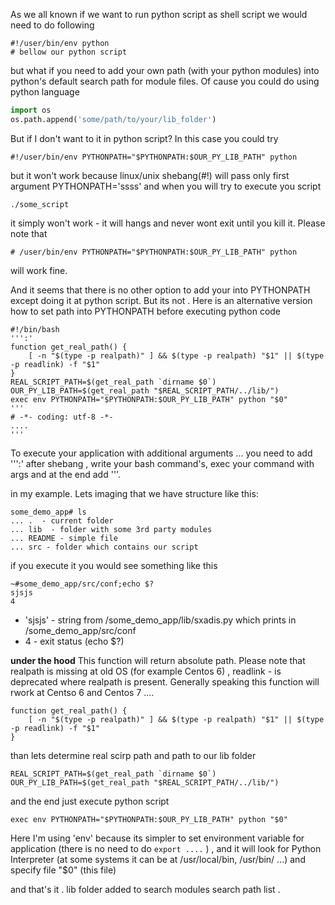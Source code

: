  
As we all known if we want to run python script as shell script we would need to do following
```shell
#!/user/bin/env python
# bellow our python script
```

but what if you need to add your own path (with your python modules) into python's default search path for module files. 
Of cause you could do using python language
```python
import os
os.path.append('some/path/to/your/lib_folder')
```

But if I don't want to it in python script? In this case you could try 
```shell
#!/user/bin/env PYTHONPATH="$PYTHONPATH:$OUR_PY_LIB_PATH" python
```
but it won't work because linux/unix shebang(#!) will pass only first argument  PYTHONPATH='ssss' and when you will try to execute you script
```shell
./some_script
```
it simply won't work - it will hangs and never wont exit until you kill it. 
Please note that 
```shell
# /user/bin/env PYTHONPATH="$PYTHONPATH:$OUR_PY_LIB_PATH" python
```
will work fine. 

And it seems that there is no other option to add your into PYTHONPATH 
except doing it at python script. 
But its not . Here is an alternative version how to set path into PYTHONPATH before executing python code
```shell
#!/bin/bash
''':'
function get_real_path() {
    [ -n "$(type -p realpath)" ] && $(type -p realpath) "$1" || $(type -p readlink) -f "$1"
}
REAL_SCRIPT_PATH=$(get_real_path `dirname $0`)
OUR_PY_LIB_PATH=$(get_real_path "$REAL_SCRIPT_PATH/../lib/")
exec env PYTHONPATH="$PYTHONPATH:$OUR_PY_LIB_PATH" python "$0"
'''
# -*- coding: utf-8 -*-
....
'''
```
To execute your application with additional arguments ... you need to add
''':' after shebang , write your bash command's, exec your command with args and at the end add '''.

in my example.
Lets imaging that we have structure like this:
```shell
some_demo_app# ls
... .  - current folder
... lib  - folder with some 3rd party modules 
... README - simple file
... src - folder which contains our script
```

 if you execute it you would see something like this
```shell 
~#some_demo_app/src/conf;echo $?
sjsjs
4
```
- 'sjsjs' - string from /some_demo_app/lib/sxadis.py which prints in 
/some_demo_app/src/conf
- 4 - exit status (echo $?)

**under the hood**
This function will return absolute path. Please note that realpath is missing at old OS (for example Centos 6) , readlink - is deprecated where realpath is present. Generally speaking this function will rwork at  Centso 6 and Centos 7 .... 
```shell
function get_real_path() {
    [ -n "$(type -p realpath)" ] && $(type -p realpath) "$1" || $(type -p readlink) -f "$1"
}
```
than lets determine real scirp path and path to our lib folder
```shell
REAL_SCRIPT_PATH=$(get_real_path `dirname $0`)
OUR_PY_LIB_PATH=$(get_real_path "$REAL_SCRIPT_PATH/../lib/")
```
and the end just execute python  script
```shell
exec env PYTHONPATH="$PYTHONPATH:$OUR_PY_LIB_PATH" python "$0"
```
Here I'm using 'env' because its simpler to set environment variable for application (there is no need to do `export ....` ) , and it will look for Python Interpreter (at some systems it can be at /usr/local/bin, /usr/bin/ ...) 
and specify file "$0" (this file)

and that's it . lib folder added to search modules search path list .


